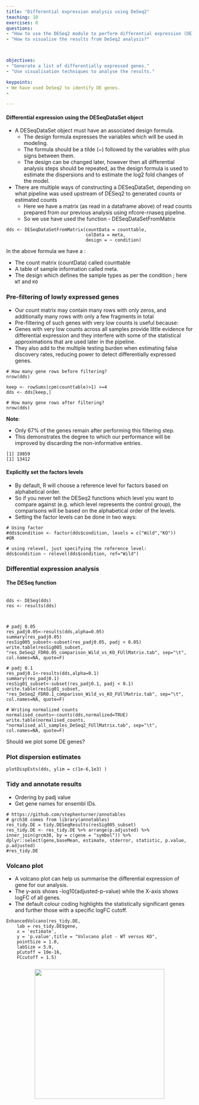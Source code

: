 ```yaml
---
title: "Differential expression analysis using DeSeq2"
teaching: 10
exercises: 0
questions:
- "How to use the DESeq2 module to perform differential expression (DE) analysis?"
- "How to visualise the results from DeSeq2 analysis?"



objectives:
- "Generate a list of differentially expressed genes."
- "Use visualisation techniques to analyse the results."

keypoints:
- We have used DeSeq2 to identify DE genes.
- 

---
```




#### Differential expression using the DESeqDataSet object
- A DESeqDataSet object must have an associated design formula. 
  - The design formula expresses the variables which will be used in modeling. 
  - The formula should be a tilde (~) followed by the variables with plus signs between them.
  - The design can be changed later, however then all differential analysis steps should be repeated, as the design formula is used to estimate the dispersions and to estimate the log2 fold changes of the model.
- There are multiple ways of constructing a DESeqDataSet, depending on what pipeline was used upstream of DESeq2 to generated counts or estimated counts
  - Here we have a matrix (as read in a dataframe above) of read counts prepared from our previous analysis using nfcore-rnaseq pipeline.
  - So we use have used the function - DESeqDataSetFromMatrix


```{r}
dds <- DESeqDataSetFromMatrix(countData = counttable,
                              colData = meta,
                              design = ~ condition)
```
In the above formula we have a : 
- The count matrix (countData) called counttable 
- A table of sample information called meta. 
- The design which defines the sample types as per the condition ; here ```WT``` and ```KO```



### Pre-filtering of lowly expressed genes
- Our count matrix may contain many rows with only zeros, and additionally many rows with only a few fragments in total
- Pre-filtering of such genes with very low counts is useful because: 
- Genes with very low counts across all samples provide little evidence for differential expression and they interfere with some of the statistical approximations that are used later in the pipeline.
- They also add to the multiple testing burden when estimating false discovery rates, reducing power to detect differentially expressed genes. 


```{r}
# How many gene rows before filtering?
nrow(dds)

keep <- rowSums(cpm(counttable)>1) >=4
dds <- dds[keep,]

# How many gene rows after filtering?
nrow(dds)

```
**Note**: 
- Only 67% of the genes remain after performing this filtering step.
- This demonstrates the degree to which our performance will be improved by discarding the non-informative entries.
```
[1] 19859
[1] 13412
```

#### Explicitly set the factors levels 
- By default, R will choose a reference level for factors based on alphabetical order.
- So if you never tell the DESeq2 functions which level you want to compare against (e.g. which level represents the control group), the comparisons will be based on the alphabetical order of the levels.
- Setting the factor levels can be done in two ways:


```{r}
# Using factor
#dds$condition <- factor(dds$condition, levels = c("Wild","KO"))
#OR

# using relevel, just specifying the reference level:
dds$condition ~ relevel(dds$condition, ref="Wild")
```


### Differential expression analysis

#### The DESeq function
```{r}

dds <- DESeq(dds)
res <- results(dds)



# padj 0.05
res_padj0.05<-results(dds,alpha=0.05)
summary(res_padj0.05)
resSig005_subset<-subset(res_padj0.05, padj < 0.05)
write.table(resSig005_subset, "res_DeSeq2_FDR0.05_comparison_Wild_vs_KO_FUllMatrix.tab", sep="\t", col.names=NA, quote=F)

# padj 0.1
res_padj0.1<-results(dds,alpha=0.1)
summary(res_padj0.1)
resSig01_subset<-subset(res_padj0.1, padj < 0.1)
write.table(resSig01_subset, "res_DeSeq2_FDR0.1_comparison_Wild_vs_KO_FUllMatrix.tab", sep="\t", col.names=NA, quote=F)

# Writing normalized counts
normalised_counts<-counts(dds,normalized=TRUE)
write.table(normalised_counts, "normalised_all_samples_DeSeq2_FUllMatrix.tab", sep="\t", col.names=NA, quote=F)

```



Should we plot some DE genes?

### Plot dispersion estimates
```{r}
plotDispEsts(dds, ylim = c(1e-6,1e3) )
```

### Tidy and annotate results
- Ordering by padj value
- Get gene names for ensembl IDs.

```{r}
# https://github.com/stephenturner/annotables
# grch38 comes from library(annotables)
res_tidy.DE = tidy.DESeqResults(resSig005_subset)
res_tidy.DE <- res_tidy.DE %>% arrange(p.adjusted) %>% inner_join(grcm38, by = c(gene = "symbol")) %>% dplyr::select(gene,baseMean, estimate, stderror, statistic, p.value, p.adjusted) 
#res_tidy.DE
```

### Volcano plot
- A volcano plot can help us summarise the differential expression of gene for our analysis.
- The y-axis shows -log10(adjusted-p-value) while the X-axis shows logFC of all genes.
- The default colour coding highlights the statistically significant genes and further those with a specific logFC cutoff.

```{r}
EnhancedVolcano(res_tidy.DE,
    lab = res_tidy.DE$gene,
    x = 'estimate',
    y = 'p.value',title = "Volvcano plot - WT versus KO",
    pointSize = 1.0,
    labSize = 5.0,
    pCutoff = 10e-16,
    FCcutoff = 1.5)

```
  <p align="center">
  <img src="{{ page.root }}/fig/volcano_plot.png" style="margin:10px;height:350px"/>
  </p>


